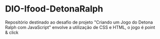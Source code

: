 # DIO-Ifood-DetonaRalph
Repositório destinado ao desafio de projeto "Criando um Jogo do Detona Ralph com JavaScript" envolve a utilização de CSS e HTML, o jogo é point &amp; click
